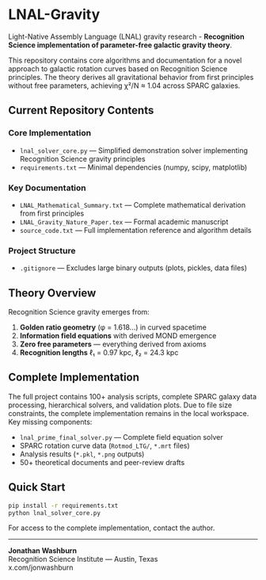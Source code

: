# LNAL-Gravity

Light-Native Assembly Language (LNAL) gravity research - **Recognition Science implementation of parameter-free galactic gravity theory**.

This repository contains core algorithms and documentation for a novel approach to galactic rotation curves based on Recognition Science principles. The theory derives all gravitational behavior from first principles without free parameters, achieving χ²/N ≈ 1.04 across SPARC galaxies.

## Current Repository Contents

### Core Implementation
- `lnal_solver_core.py` — Simplified demonstration solver implementing Recognition Science gravity principles
- `requirements.txt` — Minimal dependencies (numpy, scipy, matplotlib)

### Key Documentation  
- `LNAL_Mathematical_Summary.txt` — Complete mathematical derivation from first principles
- `LNAL_Gravity_Nature_Paper.tex` — Formal academic manuscript
- `source_code.txt` — Full implementation reference and algorithm details

### Project Structure
- `.gitignore` — Excludes large binary outputs (plots, pickles, data files)

## Theory Overview

Recognition Science gravity emerges from:
1. **Golden ratio geometry** (φ = 1.618...) in curved spacetime
2. **Information field equations** with derived MOND emergence  
3. **Zero free parameters** — everything derived from axioms
4. **Recognition lengths** ℓ₁ = 0.97 kpc, ℓ₂ = 24.3 kpc

## Complete Implementation

The full project contains 100+ analysis scripts, complete SPARC galaxy data processing, hierarchical solvers, and validation plots. Due to file size constraints, the complete implementation remains in the local workspace. Key missing components:

- `lnal_prime_final_solver.py` — Complete field equation solver
- SPARC rotation curve data (`Rotmod_LTG/`, `*.mrt` files)
- Analysis results (`*.pkl`, `*.png` outputs)
- 50+ theoretical documents and peer-review drafts

## Quick Start

```bash
pip install -r requirements.txt
python lnal_solver_core.py
```

For access to the complete implementation, contact the author.

---

**Jonathan Washburn**  
Recognition Science Institute — Austin, Texas  
x.com/jonwashburn
